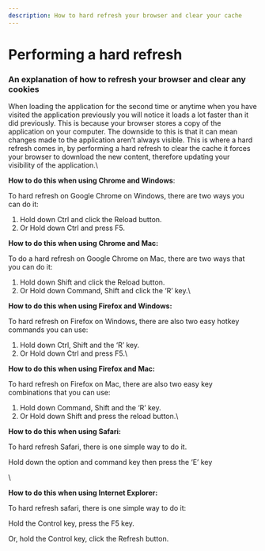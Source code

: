 ```yaml
---
description: How to hard refresh your browser and clear your cache
---
```


# Performing a hard refresh

### An explanation of how to refresh your browser and clear any cookies

When loading the application for the second time or anytime when you have visited the application previously you will notice it loads a lot faster than it did previously. This is because your browser stores a copy of the application on your computer. The downside to this is that it can mean changes made to the application aren’t always visible. This is where a hard refresh comes in, by performing a hard refresh to clear the cache it forces your browser to download the new content, therefore updating your visibility of the application.\


**How to do this when using Chrome and Windows**:

To hard refresh on Google Chrome on Windows, there are two ways you can do it:

1. Hold down Ctrl and click the Reload button.
2. Or Hold down Ctrl and press F5.



**How to do this when using Chrome and Mac:**

To do a hard refresh on Google Chrome on Mac, there are two ways that you can do it:

1. Hold down Shift and click the Reload button.
2. Or Hold down Command, Shift and click the ‘R’ key.\


**How to do this when using Firefox and Windows:**

To hard refresh on Firefox on Windows, there are also two easy hotkey commands you can use:

1. Hold down Ctrl, Shift and the ‘R’ key.
2. Or Hold down Ctrl and press F5.\


**How to do this when using Firefox and Mac:**

To hard refresh on Firefox on Mac, there are also two easy key combinations that you can use:

1. Hold down Command, Shift and the ‘R’ key.
2. Or Hold down Shift and press the reload button.\


**How to do this when using Safari:**

To hard refresh Safari, there is one simple way to do it.

Hold down the option and command key then press the ‘E’ key

\


**How to do this when using Internet Explorer:**

To hard refresh safari, there is one simple way to do it:

Hold the Control key, press the F5 key.

Or, hold the Control key, click the Refresh button.

